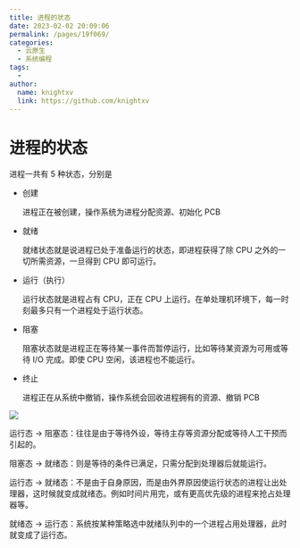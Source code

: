 ```yaml
---
title: 进程的状态
date: 2023-02-02 20:09:06
permalink: /pages/19f069/
categories:
  - 云原生
  - 系统编程
tags:
  - 
author: 
  name: knightxv
  link: https://github.com/knightxv
---
```

# 进程的状态

进程一共有 5 种状态，分别是

-   创建

    进程正在被创建，操作系统为进程分配资源、初始化 PCB

-   就绪

    就绪状态就是说进程已处于准备运行的状态，即进程获得了除 CPU 之外的一切所需资源，一旦得到 CPU 即可运行。

-   运行（执行）

    运行状态就是进程占有 CPU，正在 CPU 上运行。在单处理机环境下，每一时刻最多只有一个进程处于运行状态。

-   阻塞

    阻塞状态就是进程正在等待某一事件而暂停运行，比如等待某资源为可用或等待 I/O 完成。即使 CPU 空闲，该进程也不能运行。

-   终止

    进程正在从系统中撤销，操作系统会回收进程拥有的资源、撤销 PCB

![](https://jsd.cdn.zzko.cn/gh/knightxv/image-hosting@master/20230202/xt-1.gsz97zkbuzc.webp)

运行态 → 阻塞态：往往是由于等待外设，等待主存等资源分配或等待人工干预而引起的。

阻塞态 → 就绪态：则是等待的条件已满足，只需分配到处理器后就能运行。

运行态 → 就绪态：不是由于自身原因，而是由外界原因使运行状态的进程让出处理器，这时候就变成就绪态。例如时间片用完，或有更高优先级的进程来抢占处理器等。

就绪态 → 运行态：系统按某种策略选中就绪队列中的一个进程占用处理器，此时就变成了运行态。
